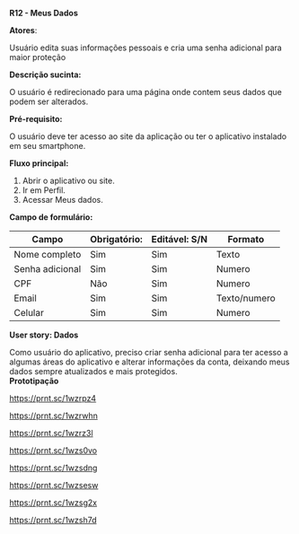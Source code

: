 ﻿**R12 - Meus Dados** 

**Atores**: 

Usuário edita suas informações pessoais e cria uma senha adicional para maior proteção 

**Descrição sucinta:** 

O usuário é redirecionado para uma página onde contem seus dados que podem ser alterados. 

**Pré-requisito:** 

O usuário deve ter acesso ao site da aplicação ou ter o aplicativo instalado em seu smartphone. 

**Fluxo principal:** 

1. Abrir o aplicativo ou site. 
1. Ir em Perfil. 
1. Acessar Meus dados. 

**Campo de formulário:** 

|**Campo** |**Obrigatório:** |**Editável: S/N** |**Formato** |
| - | - | - | - |
|Nome completo |Sim |Sim |Texto |
|Senha adicional |Sim |Sim |Numero |
|CPF |Não |Sim |Numero  |
|Email |Sim |Sim |Texto/numero |
|Celular |Sim |Sim |Numero |

**User story: Dados** 

Como usuário do aplicativo, preciso criar senha adicional para ter acesso a algumas áreas do aplicativo e alterar informações da conta, deixando meus dados sempre atualizados e mais protegidos.  
**Prototipação** 

https://prnt.sc/1wzrpz4
                                                        
https://prnt.sc/1wzrwhn    

https://prnt.sc/1wzrz3l

https://prnt.sc/1wzs0vo

https://prnt.sc/1wzsdng

https://prnt.sc/1wzsesw

https://prnt.sc/1wzsg2x

https://prnt.sc/1wzsh7d